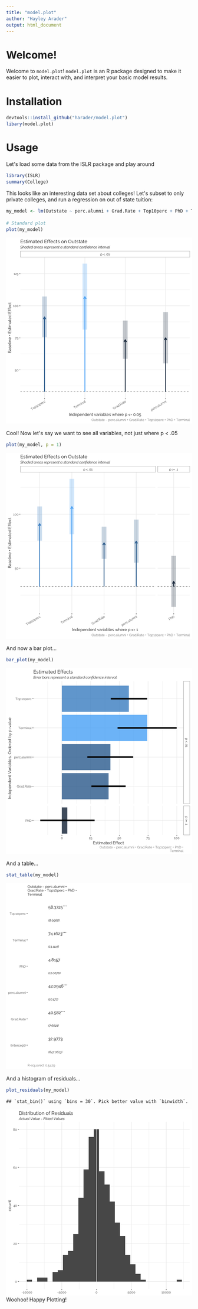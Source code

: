 ```yaml
---
title: "model.plot"
author: "Hayley Arader"
output: html_document
---
```




# Welcome!
Welcome to `model.plot`! `model.plot` is an R package designed to make it easier to plot, interact with, and interpret your basic model results. 

# Installation

```r
devtools::install_github("harader/model.plot")
libary(model.plot)
```

# Usage
Let's load some data from the ISLR package and play around


```r
library(ISLR)
summary(College)
```

This looks like an interesting data set about colleges! Let's subset to only private colleges, and run a regression on out of state tuition:


```r
my_model <- lm(Outstate ~ perc.alumni + Grad.Rate + Top10perc + PhD + Terminal, data = College[College$Private == "Yes", ])

# Standard plot
plot(my_model)
```

![plot of chunk unnamed-chunk-3](figure/unnamed-chunk-3-1.png)

Cool! Now let's say we want to see all variables, not just where p < .05

```r
plot(my_model, p = 1)
```

![plot of chunk unnamed-chunk-4](figure/unnamed-chunk-4-1.png)

And now a bar plot...

```r
bar_plot(my_model)
```

![plot of chunk unnamed-chunk-5](figure/unnamed-chunk-5-1.png)

And a table...

```r
stat_table(my_model)
```

![plot of chunk unnamed-chunk-6](figure/unnamed-chunk-6-1.png)

And a histogram of residuals...

```r
plot_residuals(my_model)
```

```
## `stat_bin()` using `bins = 30`. Pick better value with `binwidth`.
```

![plot of chunk unnamed-chunk-7](figure/unnamed-chunk-7-1.png)
Woohoo! Happy Plotting!
